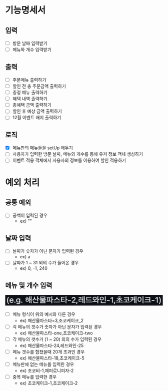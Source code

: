 # 기능명세서

## 입력
- [ ] 방문 날짜 입력받기
- [ ] 메뉴와 개수 입력받기

## 출력
- [ ] 주문메뉴 출력하기
- [ ] 할인 전 총 주문금액 출력하기
- [ ] 증정 메뉴 출력하기
- [ ] 혜택 내역 출력하기
- [ ] 총혜택 금액 출력하기
- [ ] 할인 후 예상 금액 출력하기
- [ ] 12월 이벤트 배지 출력하기

## 로직
- [x] 메뉴판의 메뉴들을 setUp 해두기
- [ ] 사용자가 입력한 방문 날짜, 메뉴와 개수를 통해 유저 정보 객체 생성하기
- [ ] 이벤트 적용 객체에서 사용자의 정보를 이용하여 할인 적용하기

# 예외 처리

## 공통 예외
- [ ] 공백이 입력된 경우
  - ex) ""

## 날짜 입력
- [ ] 날짜가 숫자가 아닌 문자가 입력된 경우
  - ex) a
- [ ] 날짜가 1 ~ 31 외의 수가 들어온 경우
  - ex) 0, -1, 240

## 메뉴 및 개수 입력
![img.png](img.png)
- [ ] 메뉴 형식이 위의 예시와 다른 경우
  - ex) 해산물파스타=3,초코케이크_2
- [ ] 각 메뉴의 갯수가 숫자가 아닌 문자가 입력된 경우
  - ex) 해산물파스타-one,초코케이크-two
- [ ] 각 메뉴의 갯수가 (1 ~ 20) 외의 수가 입력된 경우
  - ex) 해산물파스타-24,레드와인-25
- [ ] 메뉴 갯수를 합쳤을때 20개 초과인 경우
  - ex) 해산물파스타-18,초코케이크-5
- [ ] 메뉴판에 없는 메뉴를 입력한 경우
  - ex) 초코비-1,페퍼로니피자-2
- [ ] 중복 메뉴를 입력한 경우
  - ex) 초코케이크-1,초코케이크-2